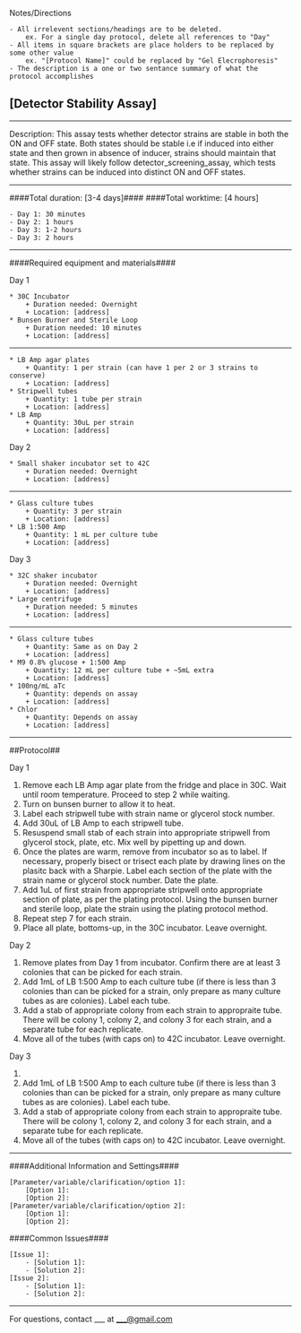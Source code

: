 Notes/Directions 

    - All irrelevent sections/headings are to be deleted. 
        ex. For a single day protocol, delete all references to "Day" 
    - All items in square brackets are place holders to be replaced by some other value
        ex. "[Protocol Name]" could be replaced by "Gel Elecrophoresis"
    - The description is a one or two sentance summary of what the protocol accomplishes



[Detector Stability Assay]
--------------
- - - - - - - - - - - - - - - - - - - - - - - - - - - - - - - - - - - - - - - - - - - -
Description: This assay tests whether detector strains are stable in both the ON and OFF state. Both states should be stable i.e if induced into either state and then grown in absence of inducer, strains should maintain that state. This assay will likely follow detector_screening_assay, which tests whether strains can be induced into distinct ON and OFF states.

- - - - - - - - - - - - - - - - - - - - - - - - - - - - - - - - - - - - - - - - - - - -
####Total duration: [3-4 days]####
####Total worktime: [4 hours]

    - Day 1: 30 minutes
    - Day 2: 1 hours
    - Day 3: 1-2 hours
    - Day 3: 2 hours
    
- - - - - - - - - - - - - - - - - - - - - - - - - - - - - - - - - - - - - - - - - - - -

####Required equipment and materials####

Day 1

    * 30C Incubator
        + Duration needed: Overnight
        + Location: [address]
    * Bunsen Burner and Sterile Loop
        + Duration needed: 10 minutes
        + Location: [address]
  
------

    * LB Amp agar plates
        + Quantity: 1 per strain (can have 1 per 2 or 3 strains to conserve)
        + Location: [address]
    * Stripwell tubes
        + Quantity: 1 tube per strain
        + Location: [address]
    * LB Amp
        + Quantity: 30uL per strain
        + Location: [address]

Day 2

    * Small shaker incubator set to 42C
        + Duration needed: Overnight
        + Location: [address]
        
---------

        
    * Glass culture tubes
        + Quantity: 3 per strain
        + Location: [address]
    * LB 1:500 Amp
        + Quantity: 1 mL per culture tube
        + Location: [address]

Day 3

    * 32C shaker incubator
        + Duration needed: Overnight
        + Location: [address]
    * Large centrifuge
        + Duration needed: 5 minutes
        + Location: [address]
        
---------

        
    * Glass culture tubes
        + Quantity: Same as on Day 2
        + Location: [address]
    * M9 0.8% glucose + 1:500 Amp
        + Quantity: 12 mL per culture tube + ~5mL extra
        + Location: [address]
    * 100ng/mL aTc
        + Quantity: depends on assay
        + Location: [address]
    * Chlor
        + Quantity: Depends on assay
        + Location: [address]

- - - - - - - - - - - - - - - - - - - - - - - - - - - - - - - - - - - - - - - - - - - - 

##Protocol##

Day 1

1. Remove each LB Amp agar plate from the fridge and place in 30C. Wait until room temperature. Proceed to step 2 while waiting.
2. Turn on bunsen burner to allow it to heat.
3. Label each stripwell tube with strain name or glycerol stock number.
4. Add 30uL of LB Amp to each stripwell tube.
5. Resuspend small stab of each strain into appropriate stripwell from glycerol stock, plate, etc. Mix well by pipetting up and down.
6. Once the plates are warm, remove from incubator so as to label. If necessary, properly bisect or trisect each plate by drawing lines on the plasitc back with a Sharpie. Label each section of the plate with the strain name or glycerol stock number. Date the plate.
7. Add 1uL of first strain from appropriate stripwell onto appropriate section of plate, as per the plating protocol. Using the bunsen burner and sterile loop, plate the strain using the plating protocol method.
8. Repeat step 7 for each strain.
9. Place all plate, bottoms-up, in the 30C incubator. Leave overnight.

Day 2

1. Remove plates from Day 1 from incubator. Confirm there are at least 3 colonies that can be picked for each strain.
2. Add 1mL of LB 1:500 Amp to each culture tube (if there is less than 3 colonies than can be picked for a strain, only prepare as many culture tubes as are colonies). Label each tube.
3. Add a stab of appropriate colony from each strain to appropraite tube. There will be colony 1, colony 2, and colony 3 for each strain, and a separate tube for each replicate.
4. Move all of the tubes (with caps on) to 42C incubator. Leave overnight. 

Day 3

1. 
2. Add 1mL of LB 1:500 Amp to each culture tube (if there is less than 3 colonies than can be picked for a strain, only prepare as many culture tubes as are colonies). Label each tube.
3. Add a stab of appropriate colony from each strain to appropraite tube. There will be colony 1, colony 2, and colony 3 for each strain, and a separate tube for each replicate.
4. Move all of the tubes (with caps on) to 42C incubator. Leave overnight. 

- - - - - - - - - - - - - - - - - - - - - - - - - - - - - - - - - - - - - - - - - - - - 
    
    
####Additional Information and Settings####

    [Parameter/variable/clarification/option 1]:
        [Option 1]:
        [Option 2]:
    [Parameter/variable/clarification/option 2]:
        [Option 1]:
        [Option 2]:


####Common Issues####

    [Issue 1]:
        - [Solution 1]:
        - [Solution 2]:
    [Issue 2]:
        - [Solution 1]:
        - [Solution 2]:
- - - - - - - - - - - - - - - - - - - - - - - - - - - - - - - - - - - - - - - - - - - - 
       
For questions, contact ___ at ___@gmail.com    
